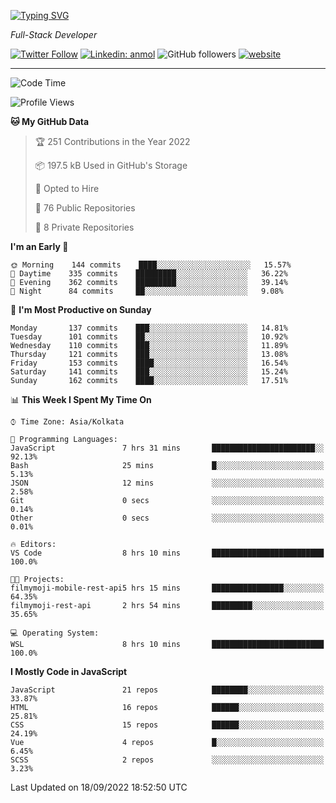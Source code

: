 [![Typing SVG](https://readme-typing-svg.herokuapp.com?lines=HI%2C+I'm+Tonal;I'm+a+MEVN+Stack+Developer)](https://git.io/typing-svg)

<p><em>Full-Stack Developer</em></p>

[![Twitter Follow](https://img.shields.io/twitter/follow/tonalmathew?style=flat)](https://twitter.com/intent/follow?screen_name=tonalmathew)
[![Linkedin: anmol](https://img.shields.io/badge/tonal-mathew?style=flat-square&logo=Linkedin&logoColor=white&link=https://www.linkedin.com/in/tonal-mathew/)](https://www.linkedin.com/in/tonal-mathew/)
![GitHub followers](https://img.shields.io/github/followers/tonalmathew?label=Follow&style=social)
[![website](https://img.shields.io/badge/Website-46a2f1.svg?&style=flat-square&logo=Google-Chrome&logoColor=white&link=http://tonalmathew.github.io/)](http://tonalmathew.github.io/)

---
<!--START_SECTION:waka-->
![Code Time](http://img.shields.io/badge/Code%20Time-721%20hrs%2020%20mins-blue)

![Profile Views](http://img.shields.io/badge/Profile%20Views-1-blue)

**🐱 My GitHub Data** 

> 🏆 251 Contributions in the Year 2022
 > 
> 📦 197.5 kB Used in GitHub's Storage 
 > 
> 💼 Opted to Hire
 > 
> 📜 76 Public Repositories 
 > 
> 🔑 8 Private Repositories  
 > 
**I'm an Early 🐤** 

```text
🌞 Morning    144 commits    ████░░░░░░░░░░░░░░░░░░░░░   15.57% 
🌆 Daytime    335 commits    █████████░░░░░░░░░░░░░░░░   36.22% 
🌃 Evening    362 commits    █████████░░░░░░░░░░░░░░░░   39.14% 
🌙 Night      84 commits     ██░░░░░░░░░░░░░░░░░░░░░░░   9.08%

```
📅 **I'm Most Productive on Sunday** 

```text
Monday       137 commits    ███░░░░░░░░░░░░░░░░░░░░░░   14.81% 
Tuesday      101 commits    ██░░░░░░░░░░░░░░░░░░░░░░░   10.92% 
Wednesday    110 commits    ███░░░░░░░░░░░░░░░░░░░░░░   11.89% 
Thursday     121 commits    ███░░░░░░░░░░░░░░░░░░░░░░   13.08% 
Friday       153 commits    ████░░░░░░░░░░░░░░░░░░░░░   16.54% 
Saturday     141 commits    ███░░░░░░░░░░░░░░░░░░░░░░   15.24% 
Sunday       162 commits    ████░░░░░░░░░░░░░░░░░░░░░   17.51%

```


📊 **This Week I Spent My Time On** 

```text
⌚︎ Time Zone: Asia/Kolkata

💬 Programming Languages: 
JavaScript               7 hrs 31 mins       ███████████████████████░░   92.13% 
Bash                     25 mins             █░░░░░░░░░░░░░░░░░░░░░░░░   5.13% 
JSON                     12 mins             ░░░░░░░░░░░░░░░░░░░░░░░░░   2.58% 
Git                      0 secs              ░░░░░░░░░░░░░░░░░░░░░░░░░   0.14% 
Other                    0 secs              ░░░░░░░░░░░░░░░░░░░░░░░░░   0.01%

🔥 Editors: 
VS Code                  8 hrs 10 mins       █████████████████████████   100.0%

🐱‍💻 Projects: 
filmymoji-mobile-rest-api5 hrs 15 mins       ████████████████░░░░░░░░░   64.35% 
filmymoji-rest-api       2 hrs 54 mins       █████████░░░░░░░░░░░░░░░░   35.65%

💻 Operating System: 
WSL                      8 hrs 10 mins       █████████████████████████   100.0%

```

**I Mostly Code in JavaScript** 

```text
JavaScript               21 repos            ████████░░░░░░░░░░░░░░░░░   33.87% 
HTML                     16 repos            ██████░░░░░░░░░░░░░░░░░░░   25.81% 
CSS                      15 repos            ██████░░░░░░░░░░░░░░░░░░░   24.19% 
Vue                      4 repos             █░░░░░░░░░░░░░░░░░░░░░░░░   6.45% 
SCSS                     2 repos             ░░░░░░░░░░░░░░░░░░░░░░░░░   3.23%

```



 Last Updated on 18/09/2022 18:52:50 UTC
<!--END_SECTION:waka-->

